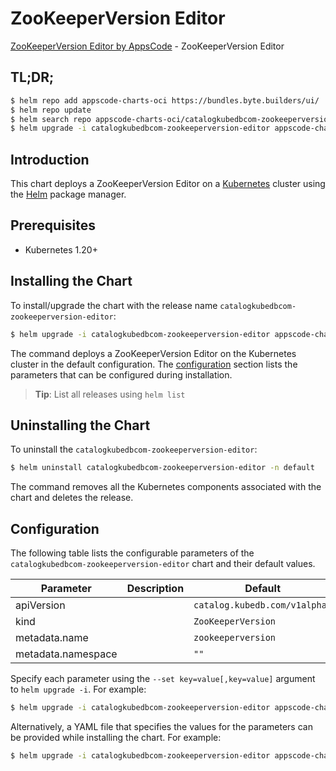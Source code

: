# ZooKeeperVersion Editor

[ZooKeeperVersion Editor by AppsCode](https://appscode.com) - ZooKeeperVersion Editor

## TL;DR;

```bash
$ helm repo add appscode-charts-oci https://bundles.byte.builders/ui/
$ helm repo update
$ helm search repo appscode-charts-oci/catalogkubedbcom-zookeeperversion-editor --version=v0.11.0
$ helm upgrade -i catalogkubedbcom-zookeeperversion-editor appscode-charts-oci/catalogkubedbcom-zookeeperversion-editor -n default --create-namespace --version=v0.11.0
```

## Introduction

This chart deploys a ZooKeeperVersion Editor on a [Kubernetes](http://kubernetes.io) cluster using the [Helm](https://helm.sh) package manager.

## Prerequisites

- Kubernetes 1.20+

## Installing the Chart

To install/upgrade the chart with the release name `catalogkubedbcom-zookeeperversion-editor`:

```bash
$ helm upgrade -i catalogkubedbcom-zookeeperversion-editor appscode-charts-oci/catalogkubedbcom-zookeeperversion-editor -n default --create-namespace --version=v0.11.0
```

The command deploys a ZooKeeperVersion Editor on the Kubernetes cluster in the default configuration. The [configuration](#configuration) section lists the parameters that can be configured during installation.

> **Tip**: List all releases using `helm list`

## Uninstalling the Chart

To uninstall the `catalogkubedbcom-zookeeperversion-editor`:

```bash
$ helm uninstall catalogkubedbcom-zookeeperversion-editor -n default
```

The command removes all the Kubernetes components associated with the chart and deletes the release.

## Configuration

The following table lists the configurable parameters of the `catalogkubedbcom-zookeeperversion-editor` chart and their default values.

|     Parameter      | Description |                 Default                  |
|--------------------|-------------|------------------------------------------|
| apiVersion         |             | <code>catalog.kubedb.com/v1alpha1</code> |
| kind               |             | <code>ZooKeeperVersion</code>            |
| metadata.name      |             | <code>zookeeperversion</code>            |
| metadata.namespace |             | <code>""</code>                          |


Specify each parameter using the `--set key=value[,key=value]` argument to `helm upgrade -i`. For example:

```bash
$ helm upgrade -i catalogkubedbcom-zookeeperversion-editor appscode-charts-oci/catalogkubedbcom-zookeeperversion-editor -n default --create-namespace --version=v0.11.0 --set apiVersion=catalog.kubedb.com/v1alpha1
```

Alternatively, a YAML file that specifies the values for the parameters can be provided while
installing the chart. For example:

```bash
$ helm upgrade -i catalogkubedbcom-zookeeperversion-editor appscode-charts-oci/catalogkubedbcom-zookeeperversion-editor -n default --create-namespace --version=v0.11.0 --values values.yaml
```
